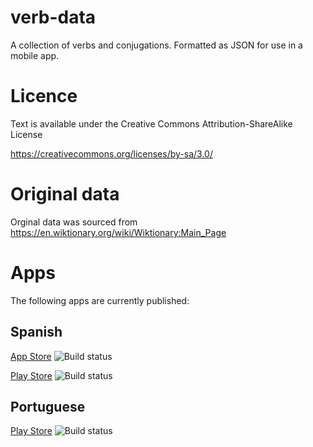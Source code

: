 # verb-data
A collection of verbs and conjugations.  Formatted as JSON for use in a mobile app.

# Licence 
Text is available under the Creative Commons Attribution-ShareAlike License

https://creativecommons.org/licenses/by-sa/3.0/

# Original data
Orginal data was sourced from https://en.wiktionary.org/wiki/Wiktionary:Main_Page

# Apps

The following apps are currently published:

## Spanish

[App Store](https://itunes.apple.com/gb/app/spanish-verbs/id1187878897?mt=8)
![Build status](https://build.mobile.azure.com/v0.1/apps/e7dd2562-efa1-4975-a0d6-43e8d32dabec/branches/Spanish/badge)

[Play Store](https://play.google.com/store/apps/details?id=verbviewer.esverbs.droid&hl=en_GB)
![Build status](https://build.mobile.azure.com/v0.1/apps/f71d1821-869b-45a2-9f60-88cd591c70b4/branches/Spanish/badge)

## Portuguese

[Play Store](https://play.google.com/store/apps/details?id=verbviewer.ptverbs.droid&hl=en_GB)
![Build status](https://build.mobile.azure.com/v0.1/apps/fa91efbe-5d91-4f06-8e14-154cf16c7f62/branches/Portuguese/badge)
